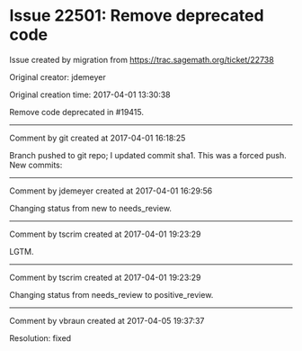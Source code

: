 # Issue 22501: Remove deprecated code

Issue created by migration from https://trac.sagemath.org/ticket/22738

Original creator: jdemeyer

Original creation time: 2017-04-01 13:30:38

Remove code deprecated in #19415.


---

Comment by git created at 2017-04-01 16:18:25

Branch pushed to git repo; I updated commit sha1. This was a forced push. New commits:


---

Comment by jdemeyer created at 2017-04-01 16:29:56

Changing status from new to needs_review.


---

Comment by tscrim created at 2017-04-01 19:23:29

LGTM.


---

Comment by tscrim created at 2017-04-01 19:23:29

Changing status from needs_review to positive_review.


---

Comment by vbraun created at 2017-04-05 19:37:37

Resolution: fixed
